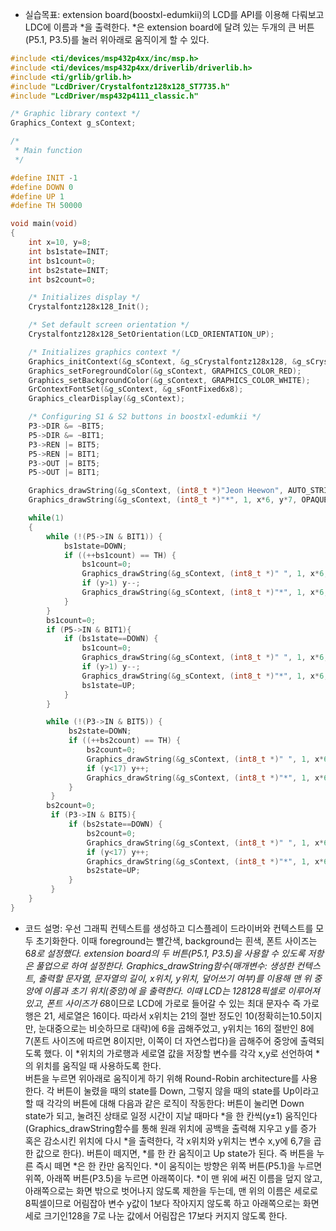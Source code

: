 + 실습목표: ﻿extension board(boostxl-edumkii)의 LCD를 API를 이용해 다뤄보고 LDC에 이름과 *을 출력한다. 
*은 extension board에 달려 있는 두개의 큰 버튼(P5.1, P3.5)를 눌러 위아래로 움직이게 할 수 있다.

```c
#include <ti/devices/msp432p4xx/inc/msp.h>
#include <ti/devices/msp432p4xx/driverlib/driverlib.h>
#include <ti/grlib/grlib.h>
#include "LcdDriver/Crystalfontz128x128_ST7735.h"
#include "LcdDriver/msp432p4111_classic.h"

/* Graphic library context */
Graphics_Context g_sContext;

/*
 * Main function
 */

#define INIT -1
#define DOWN 0
#define UP 1
#define TH 50000

void main(void)
{
    int x=10, y=8;
    int bs1state=INIT;
    int bs1count=0;
    int bs2state=INIT;
    int bs2count=0;

    /* Initializes display */
    Crystalfontz128x128_Init();

    /* Set default screen orientation */
    Crystalfontz128x128_SetOrientation(LCD_ORIENTATION_UP);

    /* Initializes graphics context */
    Graphics_initContext(&g_sContext, &g_sCrystalfontz128x128, &g_sCrystalfontz128x128_funcs);
    Graphics_setForegroundColor(&g_sContext, GRAPHICS_COLOR_RED);
    Graphics_setBackgroundColor(&g_sContext, GRAPHICS_COLOR_WHITE);
    GrContextFontSet(&g_sContext, &g_sFontFixed6x8);
    Graphics_clearDisplay(&g_sContext);

    /* Configuring S1 & S2 buttons in boostxl-edumkii */
    P3->DIR &= ~BIT5;
    P5->DIR &= ~BIT1;
    P3->REN |= BIT5;
    P5->REN |= BIT1;
    P3->OUT |= BIT5;
    P5->OUT |= BIT1;

    Graphics_drawString(&g_sContext, (int8_t *)"Jeon Heewon", AUTO_STRING_LENGTH, 32, 0, OPAQUE_TEXT);
    Graphics_drawString(&g_sContext, (int8_t *)"*", 1, x*6, y*7, OPAQUE_TEXT);

    while(1)
    {
        while (!(P5->IN & BIT1)) {
            bs1state=DOWN;
            if ((++bs1count) == TH) {
                bs1count=0;
                Graphics_drawString(&g_sContext, (int8_t *)" ", 1, x*6, y*7, OPAQUE_TEXT);
                if (y>1) y--;
                Graphics_drawString(&g_sContext, (int8_t *)"*", 1, x*6, y*7, OPAQUE_TEXT);
            }
        }
        bs1count=0;
        if (P5->IN & BIT1){
            if (bs1state==DOWN) {
                bs1count=0;
                Graphics_drawString(&g_sContext, (int8_t *)" ", 1, x*6, y*7, OPAQUE_TEXT);
                if (y>1) y--;
                Graphics_drawString(&g_sContext, (int8_t *)"*", 1, x*6, y*7, OPAQUE_TEXT);
                bs1state=UP;
            }
        }

        while (!(P3->IN & BIT5)) {
             bs2state=DOWN;
             if ((++bs2count) == TH) {
                 bs2count=0;
                 Graphics_drawString(&g_sContext, (int8_t *)" ", 1, x*6, y*7, OPAQUE_TEXT);
                 if (y<17) y++;
                 Graphics_drawString(&g_sContext, (int8_t *)"*", 1, x*6, y*7, OPAQUE_TEXT);
             }
         }
        bs2count=0;
         if (P3->IN & BIT5){
             if (bs2state==DOWN) {
                 bs2count=0;
                 Graphics_drawString(&g_sContext, (int8_t *)" ", 1, x*6, y*7, OPAQUE_TEXT);
                 if (y<17) y++;
                 Graphics_drawString(&g_sContext, (int8_t *)"*", 1, x*6, y*7, OPAQUE_TEXT);
                 bs2state=UP;
             }
         }
    }
}
```
+ 코드 설명: ﻿우선 그래픽 컨텍스트를 생성하고 디스플레이 드라이버와 컨텍스트를 모두 초기화한다. 이때 foreground는 빨간색, background는 흰색, 폰트 사이즈는 6*8로 설정했다. extension board의 두 버튼(P5.1, P3.5)을 사용할 수 있도록 저항은 풀업으로 하여 설정한다. Graphics_drawString함수(매개변수: 생성한 컨텍스트, 출력할 문자열, 문자열의 길이, x위치, y위치, 덮어쓰기 여부)를 이용해 맨 위 중앙에 이름과 초기 위치(중앙)에 *을 출력한다. 이때 LCD는 128*128픽셀로 이루어져 있고, 폰트 사이즈가 6*8이므로 LCD에 가로로 들어갈 수 있는 최대 문자수 즉 가로행은 21, 세로열은 16이다. 따라서 x위치는 21의 절반 정도인 10(정확히는10.5이지만, 눈대중으로는 비슷하므로 대략)에 6을 곱해주었고, y위치는 16의 절반인 8에 7(폰트 사이즈에 따르면 8이지만, 이쪽이 더 자연스럽다)을 곱해주어 중앙에 출력되도록 했다. 이 *위치의 가로행과 세로열 값을 저장할 변수를 각각 x,y로 선언하여 *의 위치를 움직일 때 사용하도록 한다.   
버튼을 누르면 위아래로 움직이게 하기 위해 Round-Robin architecture를 사용한다. 각 버튼이 눌렸을 때의 state를 Down, 그렇지 않을 때의 state를 Up이라고 할 때 각각의 버튼에 대해 다음과 같은 로직이 작동한다: 버튼이 눌리면 Down state가 되고, 눌려진 상태로 일정 시간이 지날 때마다 *을 한 칸씩(y±1) 움직인다(Graphics_drawString함수를 통해 원래 위치에 공백을 출력해 지우고 y를 증가 혹은 감소시킨 위치에 다시 *을 출력한다, 각 x위치와 y위치는 변수 x,y에 6,7을 곱한 값으로 한다). 버튼이 떼지면, *를 한 칸 움직이고 Up state가 된다. 즉 버튼을 누른 즉시 떼면 *은 한 칸만 움직인다. *이 움직이는 방향은 위쪽 버튼(P5.1)을 누르면 위쪽, 아래쪽 버튼(P3.5)을 누르면 아래쪽이다. *이 맨 위에 써진 이름을 덮지 않고, 아래쪽으로는 화면 밖으로 벗어나지 않도록 제한을 두는데, 맨 위의 이름은 세로로 8픽셀이므로 어림잡아 변수 y값이 1보다 작아지지 않도록 하고 아래쪽으로는 화면 세로 크기인128을 7로 나눈 값에서 어림잡은 17보다 커지지 않도록 한다.

